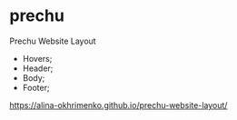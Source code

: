 # prechu
Prechu Website Layout

- Hovers;
- Header;
- Body;
- Footer;

https://alina-okhrimenko.github.io/prechu-website-layout/
